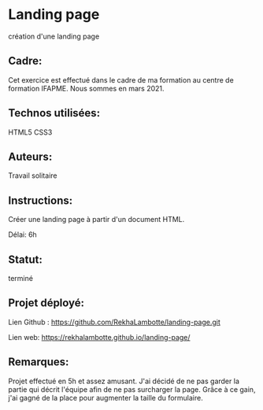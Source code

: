 # Landing page
création d'une landing page

## Cadre:
Cet exercice est effectué dans le cadre de ma formation au centre de formation IFAPME. 
Nous sommes en mars 2021.

## Technos utilisées:
HTML5
CSS3

## Auteurs: 
Travail solitaire

## Instructions:
Créer une landing page à partir d'un document HTML.

Délai: 6h

## Statut:
terminé

## Projet déployé: 
Lien Github : https://github.com/RekhaLambotte/landing-page.git

Lien web: https://rekhalambotte.github.io/landing-page/

## Remarques:
Projet effectué en 5h et assez amusant.
J'ai décidé de ne pas garder la partie qui décrit l'équipe afin de ne pas surcharger la page. Grâce à ce gain, j'ai gagné de la place pour augmenter la taille du formulaire.
